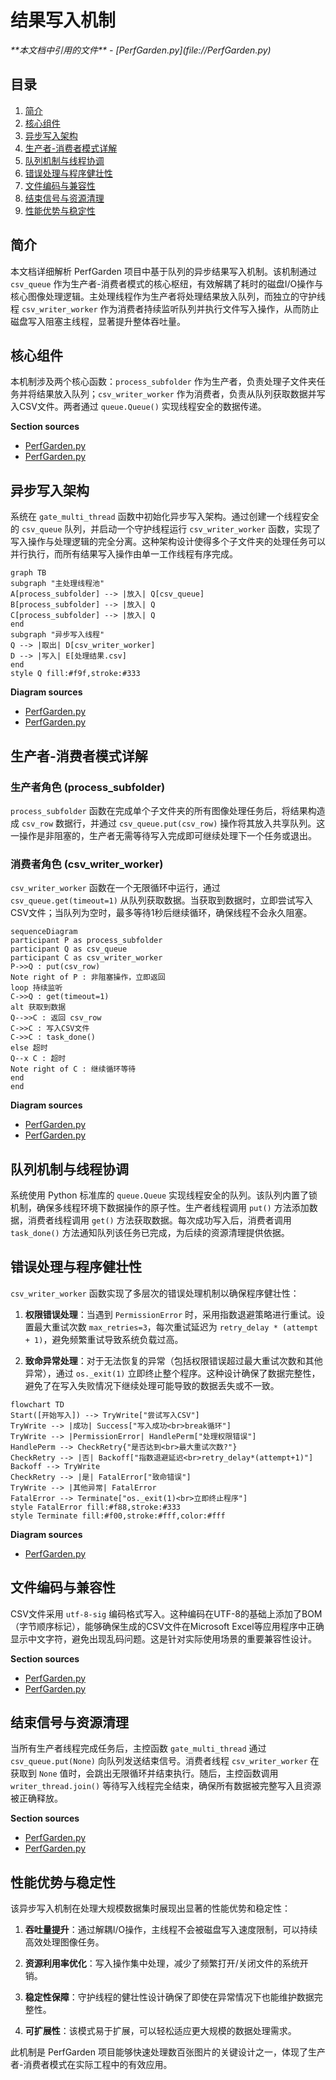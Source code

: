# 结果写入机制

<cite>
**本文档中引用的文件**
- [PerfGarden.py](file://PerfGarden.py)
</cite>

## 目录
1. [简介](#简介)
2. [核心组件](#核心组件)
3. [异步写入架构](#异步写入架构)
4. [生产者-消费者模式详解](#生产者-消费者模式详解)
5. [队列机制与线程协调](#队列机制与线程协调)
6. [错误处理与程序健壮性](#错误处理与程序健壮性)
7. [文件编码与兼容性](#文件编码与兼容性)
8. [结束信号与资源清理](#结束信号与资源清理)
9. [性能优势与稳定性](#性能优势与稳定性)

## 简介
本文档详细解析 PerfGarden 项目中基于队列的异步结果写入机制。该机制通过 `csv_queue` 作为生产者-消费者模式的核心枢纽，有效解耦了耗时的磁盘I/O操作与核心图像处理逻辑。主处理线程作为生产者将处理结果放入队列，而独立的守护线程 `csv_writer_worker` 作为消费者持续监听队列并执行文件写入操作，从而防止磁盘写入阻塞主线程，显著提升整体吞吐量。

## 核心组件
本机制涉及两个核心函数：`process_subfolder` 作为生产者，负责处理子文件夹任务并将结果放入队列；`csv_writer_worker` 作为消费者，负责从队列获取数据并写入CSV文件。两者通过 `queue.Queue()` 实现线程安全的数据传递。

**Section sources**
- [PerfGarden.py](file://PerfGarden.py#L477-L609)
- [PerfGarden.py](file://PerfGarden.py#L612-L657)

## 异步写入架构
系统在 `gate_multi_thread` 函数中初始化异步写入架构。通过创建一个线程安全的 `csv_queue` 队列，并启动一个守护线程运行 `csv_writer_worker` 函数，实现了写入操作与处理逻辑的完全分离。这种架构设计使得多个子文件夹的处理任务可以并行执行，而所有结果写入操作由单一工作线程有序完成。

```mermaid
graph TB
subgraph "主处理线程池"
A[process_subfolder] --> |放入| Q[csv_queue]
B[process_subfolder] --> |放入| Q
C[process_subfolder] --> |放入| Q
end
subgraph "异步写入线程"
Q --> |取出| D[csv_writer_worker]
D --> |写入| E[处理结果.csv]
end
style Q fill:#f9f,stroke:#333
```

**Diagram sources**
- [PerfGarden.py](file://PerfGarden.py#L688)
- [PerfGarden.py](file://PerfGarden.py#L690-L691)

## 生产者-消费者模式详解
### 生产者角色 (process_subfolder)
`process_subfolder` 函数在完成单个子文件夹的所有图像处理任务后，将结果构造成 `csv_row` 数据行，并通过 `csv_queue.put(csv_row)` 操作将其放入共享队列。这一操作是非阻塞的，生产者无需等待写入完成即可继续处理下一个任务或退出。

### 消费者角色 (csv_writer_worker)
`csv_writer_worker` 函数在一个无限循环中运行，通过 `csv_queue.get(timeout=1)` 从队列获取数据。当获取到数据时，立即尝试写入CSV文件；当队列为空时，最多等待1秒后继续循环，确保线程不会永久阻塞。

```mermaid
sequenceDiagram
participant P as process_subfolder
participant Q as csv_queue
participant C as csv_writer_worker
P->>Q : put(csv_row)
Note right of P : 非阻塞操作，立即返回
loop 持续监听
C->>Q : get(timeout=1)
alt 获取到数据
Q-->>C : 返回 csv_row
C->>C : 写入CSV文件
C->>C : task_done()
else 超时
Q--x C : 超时
Note right of C : 继续循环等待
end
end
```

**Diagram sources**
- [PerfGarden.py](file://PerfGarden.py#L599)
- [PerfGarden.py](file://PerfGarden.py#L626)

## 队列机制与线程协调
系统使用 Python 标准库的 `queue.Queue` 实现线程安全的队列。该队列内置了锁机制，确保多线程环境下数据操作的原子性。生产者线程调用 `put()` 方法添加数据，消费者线程调用 `get()` 方法获取数据。每次成功写入后，消费者调用 `task_done()` 方法通知队列该任务已完成，为后续的资源清理提供依据。

## 错误处理与程序健壮性
`csv_writer_worker` 函数实现了多层次的错误处理机制以确保程序健壮性：

1. **权限错误处理**：当遇到 `PermissionError` 时，采用指数退避策略进行重试。设置最大重试次数 `max_retries=3`，每次重试延迟为 `retry_delay * (attempt + 1)`，避免频繁重试导致系统负载过高。

2. **致命异常处理**：对于无法恢复的异常（包括权限错误超过最大重试次数和其他异常），通过 `os._exit(1)` 立即终止整个程序。这种设计确保了数据完整性，避免了在写入失败情况下继续处理可能导致的数据丢失或不一致。

```mermaid
flowchart TD
Start([开始写入]) --> TryWrite["尝试写入CSV"]
TryWrite --> |成功| Success["写入成功<br>break循环"]
TryWrite --> |PermissionError| HandlePerm["处理权限错误"]
HandlePerm --> CheckRetry{"是否达到<br>最大重试次数?"}
CheckRetry --> |否| Backoff["指数退避延迟<br>retry_delay*(attempt+1)"]
Backoff --> TryWrite
CheckRetry --> |是| FatalError["致命错误"]
TryWrite --> |其他异常| FatalError
FatalError --> Terminate["os._exit(1)<br>立即终止程序"]
style FatalError fill:#f88,stroke:#333
style Terminate fill:#f00,stroke:#fff,color:#fff
```

**Diagram sources**
- [PerfGarden.py](file://PerfGarden.py#L630-L647)

## 文件编码与兼容性
CSV文件采用 `utf-8-sig` 编码格式写入。这种编码在UTF-8的基础上添加了BOM（字节顺序标记），能够确保生成的CSV文件在Microsoft Excel等应用程序中正确显示中文字符，避免出现乱码问题。这是针对实际使用场景的重要兼容性设计。

**Section sources**
- [PerfGarden.py](file://PerfGarden.py#L634)
- [PerfGarden.py](file://PerfGarden.py#L678)

## 结束信号与资源清理
当所有生产者线程完成任务后，主控函数 `gate_multi_thread` 通过 `csv_queue.put(None)` 向队列发送结束信号。消费者线程 `csv_writer_worker` 在获取到 `None` 值时，会跳出无限循环并结束执行。随后，主控函数调用 `writer_thread.join()` 等待写入线程完全结束，确保所有数据被完整写入且资源被正确释放。

**Section sources**
- [PerfGarden.py](file://PerfGarden.py#L719)
- [PerfGarden.py](file://PerfGarden.py#L720)

## 性能优势与稳定性
该异步写入机制在处理大规模数据集时展现出显著的性能优势和稳定性：

1. **吞吐量提升**：通过解耦I/O操作，主线程不会被磁盘写入速度限制，可以持续高效处理图像任务。

2. **资源利用率优化**：写入操作集中处理，减少了频繁打开/关闭文件的系统开销。

3. **稳定性保障**：守护线程的健壮性设计确保了即使在异常情况下也能维护数据完整性。

4. **可扩展性**：该模式易于扩展，可以轻松适应更大规模的数据处理需求。

此机制是 PerfGarden 项目能够快速处理数百张图片的关键设计之一，体现了生产者-消费者模式在实际工程中的有效应用。